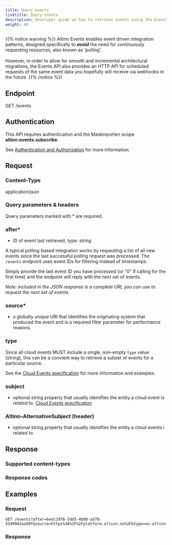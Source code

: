 ```yaml
---
title: Query events
linktitle: Query events
description: Developer guide on how to retrieve events using the Events API
weight: 40
---
```


{{% notice warning %}}
Altinn Events enables event driven integration patterns, designed specifically to ***avoid*** the need for 
continuously requesting resources, also known as 'polling'. <br/> <br/>
However, in order to allow for smooth and incremental architectural migrations, 
the Events API also provides an HTTP API for scheduled requests of the same event data you hopefully
will receive via webhooks in the future.
{{% /notice %}}


## Endpoint

GET /events

## Authentication 

This API requires authentication and the Maskinporten scope __altinn:events.subscribe__.

See [Authentication and Authorization](../../../api/#authentication--authorization) for more information.


## Request

### Content-Type
application/json

### Query parameters & headers

Query parameters marked with \* are required.

### after*

- ID of event last retrieved, type: *string*

A typical polling-based integration works by requesting a list of all new events since the last successful polling request was processed. The `/events` endpoint uses event IDs for filtering instead of timestamps.

Simply provide the last event ID you have processed (or "0" if calling for the first time) and the endpoint will reply with the next set of events. 

*Note: included in the JSON response is a complete URL you can use to request the next set of events.*

### source*

- a globally unique URI that identifies the originating system that produced the event and is a required filter parameter for performance reasons.

### type

Since all cloud events MUST include a single, non-empty `type` value (string), this can be a convient way to retrieve a subset of events for a particular source. 

See the [Cloud Events specification](https://github.com/cloudevents/spec/blob/v1.0.2/cloudevents/spec.md#type) for more information and examples.


### subject

- optional string property that usually identifies the entity a cloud event is related to. [Cloud Events specification](https://github.com/cloudevents/spec/blob/v1.0.2/cloudevents/spec.md#subject)


### Altinn-AlternativeSubject (header)

- optional string property that usually identifies the entity a cloud events i related to. 



## Response

### Supported content-types

### Response codes


## Examples

### Request

```http
GET /events?after=6edc1976-5dd5-4b08-a570-55d9942aa89f&source=https%3A%2F%2Fplatform.altinn.no%2F&type=no.altinn.storage.instance.created&subject=org/123456789

```


### Response

